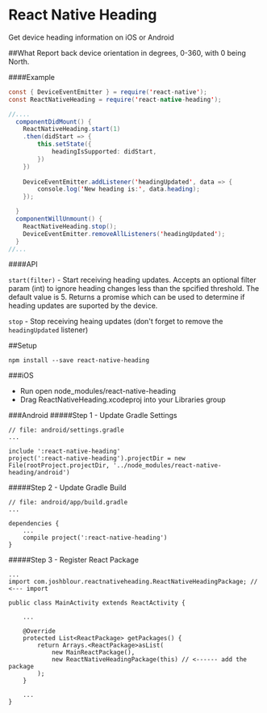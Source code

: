 # React Native Heading
Get device heading information on iOS or Android

##What
Report back device orientation in degrees, 0-360, with 0 being North.

####Example
```java
const { DeviceEventEmitter } = require('react-native');
const ReactNativeHeading = require('react-native-heading');

//....
  componentDidMount() {
    ReactNativeHeading.start(1)
	.then(didStart => {
		this.setState({
			headingIsSupported: didStart,
		})
	})
	
    DeviceEventEmitter.addListener('headingUpdated', data => {
    	console.log('New heading is:', data.heading);
    });

  }
  componentWillUnmount() {
  	ReactNativeHeading.stop();
  	DeviceEventEmitter.removeAllListeners('headingUpdated');
  }
//...
```


####API

`start(filter)` - Start receiving heading updates. Accepts an optional filter param (int) to ignore heading changes less than the spcified threshold. The default value is 5. Returns a promise which can be used to determine if heading updates are suported by the device.

`stop` - Stop receiving heaing updates (don't forget to remove the `headingUpdated` listener)


##Setup

````
npm install --save react-native-heading
````

###iOS
* Run open node_modules/react-native-heading
* Drag ReactNativeHeading.xcodeproj into your Libraries group

###Android
#####Step 1 - Update Gradle Settings

```
// file: android/settings.gradle
...

include ':react-native-heading'
project(':react-native-heading').projectDir = new File(rootProject.projectDir, '../node_modules/react-native-heading/android')
```
#####Step 2 - Update Gradle Build

```
// file: android/app/build.gradle
...

dependencies {
    ...
    compile project(':react-native-heading')
}
```
#####Step 3 - Register React Package
```
...
import com.joshblour.reactnativeheading.ReactNativeHeadingPackage; // <--- import

public class MainActivity extends ReactActivity {

    ...

    @Override
    protected List<ReactPackage> getPackages() {
        return Arrays.<ReactPackage>asList(
            new MainReactPackage(),
            new ReactNativeHeadingPackage(this) // <------ add the package
        );
    }

    ...
}
```
